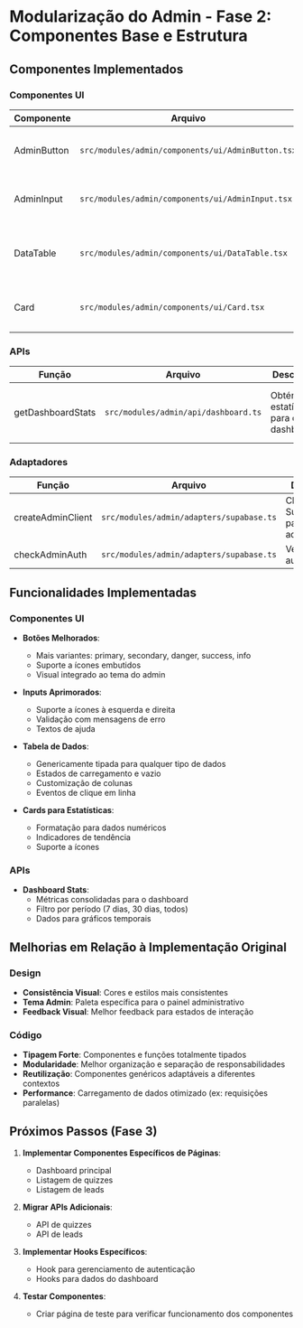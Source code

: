 # Modularização do Admin - Fase 2: Componentes Base e Estrutura

## Componentes Implementados

### Componentes UI

| Componente | Arquivo | Descrição | Funcionalidades |
|------------|---------|-----------|----------------|
| AdminButton | `src/modules/admin/components/ui/AdminButton.tsx` | Botão específico para o admin | Suporte a variantes, ícones, e tamanhos |
| AdminInput | `src/modules/admin/components/ui/AdminInput.tsx` | Input específico para o admin | Suporte a ícones, validação, textos de ajuda |
| DataTable | `src/modules/admin/components/ui/DataTable.tsx` | Tabela de dados genérica | Estado de carregamento, mensagem vazia, clique na linha |
| Card | `src/modules/admin/components/ui/Card.tsx` | Card para estatísticas | Suporte a tendências, ícones, descrições |

### APIs

| Função | Arquivo | Descrição | Parâmetros |
|--------|---------|-----------|------------|
| getDashboardStats | `src/modules/admin/api/dashboard.ts` | Obtém estatísticas para o dashboard | days: Período para filtrar (7, 30 ou null) |

### Adaptadores

| Função | Arquivo | Descrição | Funcionalidades |
|--------|---------|-----------|----------------|
| createAdminClient | `src/modules/admin/adapters/supabase.ts` | Cliente Supabase para o admin | Diferencia ambiente cliente/servidor |
| checkAdminAuth | `src/modules/admin/adapters/supabase.ts` | Verifica autenticação | Retorna sessão ou null |

## Funcionalidades Implementadas

### Componentes UI

- **Botões Melhorados**: 
  - Mais variantes: primary, secondary, danger, success, info
  - Suporte a ícones embutidos
  - Visual integrado ao tema do admin

- **Inputs Aprimorados**:
  - Suporte a ícones à esquerda e direita
  - Validação com mensagens de erro
  - Textos de ajuda

- **Tabela de Dados**:
  - Genericamente tipada para qualquer tipo de dados
  - Estados de carregamento e vazio
  - Customização de colunas
  - Eventos de clique em linha

- **Cards para Estatísticas**:
  - Formatação para dados numéricos
  - Indicadores de tendência
  - Suporte a ícones

### APIs

- **Dashboard Stats**:
  - Métricas consolidadas para o dashboard
  - Filtro por período (7 dias, 30 dias, todos)
  - Dados para gráficos temporais

## Melhorias em Relação à Implementação Original

### Design

- **Consistência Visual**: Cores e estilos mais consistentes
- **Tema Admin**: Paleta específica para o painel administrativo
- **Feedback Visual**: Melhor feedback para estados de interação

### Código

- **Tipagem Forte**: Componentes e funções totalmente tipados
- **Modularidade**: Melhor organização e separação de responsabilidades
- **Reutilização**: Componentes genéricos adaptáveis a diferentes contextos
- **Performance**: Carregamento de dados otimizado (ex: requisições paralelas)

## Próximos Passos (Fase 3)

1. **Implementar Componentes Específicos de Páginas**:
   - Dashboard principal
   - Listagem de quizzes
   - Listagem de leads

2. **Migrar APIs Adicionais**:
   - API de quizzes
   - API de leads

3. **Implementar Hooks Específicos**:
   - Hook para gerenciamento de autenticação
   - Hooks para dados do dashboard

4. **Testar Componentes**:
   - Criar página de teste para verificar funcionamento dos componentes 